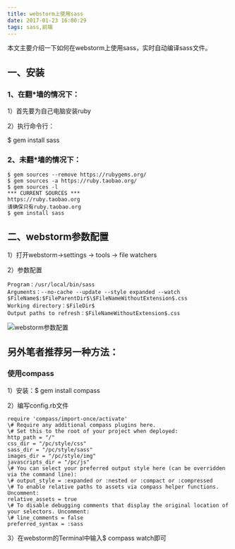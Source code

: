 ```yaml
---
title: webstorm上使用sass
date: 2017-01-23 16:00:29
tags: sass,前端
---
```



本文主要介绍一下如何在webstorm上使用sass，实时自动编译sass文件。

## 一、安装

### 1、在翻*墙的情况下：

1）首先要为自己电脑安装ruby

2）执行命令行：

$ gem install sass

<!--more-->

### 2、未翻*墙的情况下：
```
$ gem sources --remove https://rubygems.org/
$ gem sources -a https://ruby.taobao.org/
$ gem sources -l
*** CURRENT SOURCES ***
https://ruby.taobao.org
请确保只有ruby.taobao.org
$ gem install sass
```

## 二、webstorm参数配置

1）打开webstorm->settings -> tools -> file watchers

2）参数配置

```
Program：/usr/local/bin/sass
Arguments：--no-cache --update --style expanded --watch $FileName$:$FileParentDir$\$FileNameWithoutExtension$.css
Working directory：$FileDir$
Output paths to refresh：$FileNameWithoutExtension$.css
```

![webstorm参数配置](/css/images/webstorm-sass-config.png)





## 另外笔者推荐另一种方法：

### 使用compass

1）安装：$ gem install compass

2）编写config.rb文件

```
require 'compass/import-once/activate'
\# Require any additional compass plugins here.
\# Set this to the root of your project when deployed:
http_path = "/"
css_dir = "/pc/style/css"
sass_dir = "/pc/style/sass"
images_dir = "/pc/style/img"
javascripts_dir = "/pc/js"
\# You can select your preferred output style here (can be overridden via the command line):
\# output_style = :expanded or :nested or :compact or :compressed
\# To enable relative paths to assets via compass helper functions. Uncomment:
relative_assets = true
\# To disable debugging comments that display the original location of your selectors. Uncomment:
\# line_comments = false
preferred_syntax = :sass
```

3）在webstorm的Terminal中输入$ compass watch即可


